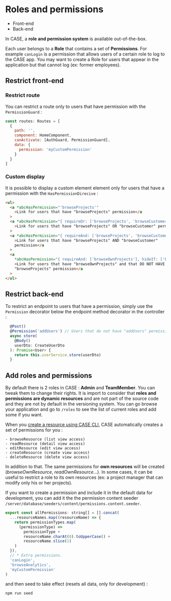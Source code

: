 # Roles and permissions

- Front-end
- Back-end

In CASE, a **role and permission system** is available out-of-the-box.

Each user belongs to a **Role** that contains a set of **Permissions**. For example `canLogin` is a permission that allows users of a certain role to log to the CASE app. You may want to create a Role for users that appear in the application but that cannot log (ex: former employees).

## Restrict front-end

### Restrict route

You can restrict a route only to users that have permission with the `PermissionGuard` :

```js
const routes: Routes = [
  {
    path: '',
    component: HomeComponent,
    canActivate: [AuthGuard, PermissionGuard],
    data: {
      permission: 'myCustomPermission'
    }
  }
]
```

### Custom display

It is possible to display a custom element element only for users that have a permission with the `HasPermissionDirecive` :

```html
<ul>
  <a *abcHasPermission="'browseProjects'"
    >Link for users that have "browseProjects" permission</a
  >
  <a *abcHasPermission="{ requireOr: ['browseProjects', 'browseCustomers'] }"
    >Link for users that have "browseProjects" OR "browseCustomer" permission</a
  >
  <a *abcHasPermission="{ requireAnd: ['browseProjects', 'browseCustomers'] }"
    >Link for users that have "browseProjects" AND "browseCustomer"
    permission</a
  >
  <a
    *abcHasPermission="{ requireAnd: ['browseOwnProjects'], hideIf: ['browseProjects'] }"
    >Link for users that have "browseOwnProjects" and that DO NOT HAVE
    "browseProjects" permission</a
  >
</ul>
```

## Restrict back-end

To restrict an endpoint to users that have a permission, simply use the `Permission` decorator below the endpoint method decorator in the controller :

```js
  @Post()
  @Permission('addUsers') // Users that do not have "addUsers" permission will receive a 403 error.
  async store(
    @Body()
    userDto: CreateUserDto
  ): Promise<User> {
    return this.userService.store(userDto)
  }
```

## Add roles and permissions

By default there is 2 roles in CASE : **Admin** and **TeamMember**. You can tweak them to change their rights. It is import to consider that **roles and permissions are dynamic resources** and are not part of the source code and they are not by default in the versioning system. You can go browse your application and go to `/roles` to see the list of current roles and add some if you want.

When you [create a resource using CASE CLI](resources/create-a-resource.md), CASE automatically creates a set of permissions for you :

```
- browseResource (list view access)
- readResource (detail view access)
- editResource (edit view access)
- createResource (create view access)
- deleteResource (delete view access)
```

In addition to that. The same permissions for **own resources** will be created (_browseOwnResource_, _readOwnResource_...). In some cases, it can be useful to restrict a role to its own resources (ex: a project manager that can modify only his or her projects).

If you want to create a permission and include it in the default data for development, you can add it the the permission content seeder `/server/database/seeders/content/permissions.content.seeder`.

```js
export const allPermissions: string[] = [].concat(
  ...resourceNames.map((resourceName) => {
    return permissionTypes.map(
      (permissionType) =>
        permissionType +
        resourceName.charAt(0).toUpperCase() +
        resourceName.slice(1)
    )
  }),
  // * Extra permissions.
  'canLogin',
  'browseAnalytics',
  'myCustomPermission'
)
```

and then seed to take effect (resets all data, only for development) :

```bash
npm run seed
```
